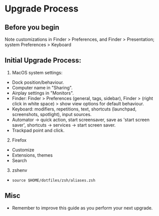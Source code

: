 # Upgrade Process

## Before you begin
Note customizations in Finder > Preferences, and Finder > Presentation; system Preferences > Keyboard

## Initial Upgrade Process:
1. MacOS system settings:
  - Dock position/behaviour.
  - Computer name in "Sharing".
  - Airplay settings in "Monitors".
  - Finder: Finder > Preferences (general, tags, sidebar), Finder > (right click in white space) > show view options for default behaviour.
  - Keyboard: modifiers, repetitions, text, shortcuts (launchpad, screenshots, spotlight), input sources.
  - Automator -> quick action, start screensaver, save as 'start screen saver', shortcuts -> services -> start screen saver.
  - Trackpad point and click.
2. Firefox
  - Customize
  - Extensions, themes
  - Search
3. zshenv
  - `source $HOME/dotfiles/zsh/aliases.zsh`

## Misc
- Remember to improve this guide as you perform your next upgrade.
